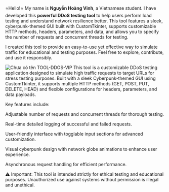 ⭐Hello!⭐ My name is **Nguyễn Hoàng Vinh**, a Vietnamese student. I have developed this **powerful DDoS testing tool** to help users perform load testing and understand network resilience better. This tool features a sleek, cyberpunk-themed GUI built with CustomTkinter, supports customizable HTTP methods, headers, parameters, and data, and allows you to specify the number of requests and concurrent threads for testing.

I created this tool to provide an easy-to-use yet effective way to simulate traffic for educational and testing purposes. Feel free to explore, contribute, and use it responsibly.

![Chưa có tên](https://github.com/user-attachments/assets/26e63d68-62ab-46ce-b7c8-9b4cbcc416ae) TOOL-DDOS-VIP
This tool is a customizable DDoS testing application designed to simulate high traffic requests to target URLs for stress testing purposes. Built with a sleek Cyberpunk-themed GUI using CustomTkinter, it supports multiple HTTP methods (GET, POST, PUT, DELETE, HEAD) and flexible configurations for headers, parameters, and data payloads.

Key features include:

Adjustable number of requests and concurrent threads for thorough testing.

Real-time detailed logging of successful and failed requests.

User-friendly interface with togglable input sections for advanced customization.

Visual cyberpunk design with network globe animations to enhance user experience.

Asynchronous request handling for efficient performance.

⚠️ Important: This tool is intended strictly for ethical testing and educational purposes. Unauthorized use against systems without permission is illegal and unethical.


